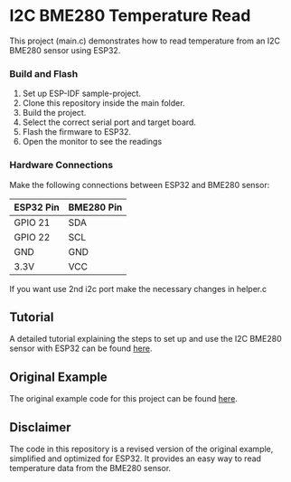 # I2C BME280 Temperature Read

This project (main.c) demonstrates how to read temperature from an I2C BME280 sensor using ESP32.

### Build and Flash

1. Set up ESP-IDF sample-project.
2. Clone this repository inside the main folder.
3. Build the project.
4. Select the correct serial port and target board.
6. Flash the firmware to ESP32.
7. Open the monitor to see the readings

### Hardware Connections

Make the following connections between ESP32 and BME280 sensor:

| ESP32 Pin | BME280 Pin |
| --------- | ---------- |
| GPIO 21   | SDA        |
| GPIO 22   | SCL        |
| GND       | GND        |
| 3.3V      | VCC        |

If you want use 2nd i2c port make the necessary changes in helper.c

## Tutorial

A detailed tutorial explaining the steps to set up and use the I2C BME280 sensor with ESP32 can be found [here](https://esp32tutorials.com/esp32-mqtt-publish-bme280-node-red-esp-idf/#more-2125).

## Original Example

The original example code for this project can be found [here](https://github.com/ESP32Tutorials/esp32-esp-idf-mqtt-bme280/blob/main/main/main.c).

## Disclaimer
The code in this repository is a revised version of the original example, simplified and optimized for ESP32. It provides an easy way to read temperature data from the BME280 sensor.








